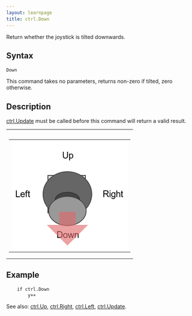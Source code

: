 ```yaml
---
layout: learnpage
title: ctrl.Down
--- 
```


Return whether the joystick is tilted downwards.

## Syntax

    Down

This command takes no parameters, returns non-zero if tilted, zero
otherwise.

## Description

[ctrl.Update](ctrl.Update.html) must be called before this command will
return a valid result.

<table>
<col width="100%" />
<tbody>
<tr class="odd">
<td align="left"><table>
<caption> </caption>
<tbody>
<tr class="odd">
<td align="left"><img src="attachments/15401035/15302750.png" /></td>
</tr>
</tbody>
</table></td>
</tr>
</tbody>
</table>

## Example

        if ctrl.Down
            y++

See also: [ctrl.Up](ctrl.Up.html), [ctrl.Right](ctrl.Right.html),
[ctrl.Left](ctrl.Left.html), [ctrl.Update](ctrl.Update.html).


